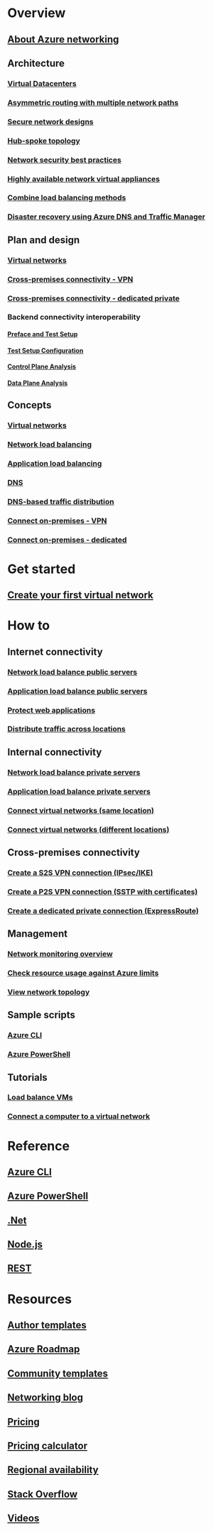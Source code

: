 # Overview
## [About Azure networking](networking-overview.md)
## Architecture
### [Virtual Datacenters](/azure/architecture/vdc/networking-virtual-datacenter)
### [Asymmetric routing with multiple network paths](../expressroute/expressroute-asymmetric-routing.md?toc=%2fazure%2fnetworking%2ftoc.json)
### [Secure network designs](../best-practices-network-security.md?toc=%2fazure%2fnetworking%2ftoc.json)
### [Hub-spoke topology](https://docs.microsoft.com/azure/architecture/reference-architectures/hybrid-networking/hub-spoke)
### [Network security best practices](../security/azure-security-network-security-best-practices.md?toc=%2fazure%2fnetworking%2ftoc.json)
### [Highly available network virtual appliances](https://docs.microsoft.com/azure/architecture/reference-architectures/dmz/nva-ha )
### [Combine load balancing methods](../traffic-manager/traffic-manager-load-balancing-azure.md?toc=%2fazure%2fnetworking%2ftoc.json)
### [Disaster recovery using Azure DNS and Traffic Manager](disaster-recovery-dns-traffic-manager.md)
## Plan and design
### [Virtual networks](../virtual-network/virtual-network-vnet-plan-design-arm.md?toc=%2fazure%2fnetworking%2ftoc.json)
### [Cross-premises connectivity - VPN](../vpn-gateway/vpn-gateway-plan-design.md?toc=%2fazure%2fnetworking%2ftoc.json)
### [Cross-premises connectivity - dedicated private](../expressroute/expressroute-workflows.md?toc=%2fazure%2fnetworking%2ftoc.json)
### Backend connectivity interoperability
#### [Preface and Test Setup](connectivty-interoperability-preface.md?toc=%2fazure%2fnetworking%2ftoc.json)
#### [Test Setup Configuration](connectivty-interoperability-configuration.md?toc=%2fazure%2fnetworking%2ftoc.json)
#### [Control Plane Analysis](connectivty-interoperability-control-plane.md?toc=%2fazure%2fnetworking%2ftoc.json)
#### [Data Plane Analysis](connectivty-interoperability-data-plane.md?toc=%2fazure%2fnetworking%2ftoc.json)

##  Concepts
### [Virtual networks](../virtual-network/virtual-networks-overview.md?toc=%2fazure%2fnetworking%2ftoc.json)
### [Network load balancing](../load-balancer/load-balancer-overview.md?toc=%2fazure%2fnetworking%2ftoc.json)
### [Application load balancing](../application-gateway/overview.md?toc=%2fazure%2fnetworking%2ftoc.json)
### [DNS](../dns/dns-overview.md?toc=%2fazure%2fnetworking%2ftoc.json)
### [DNS-based traffic distribution](../traffic-manager/traffic-manager-overview.md?toc=%2fazure%2fnetworking%2ftoc.json)
### [Connect on-premises - VPN](../vpn-gateway/vpn-gateway-about-vpngateways.md?toc=%2fazure%2fnetworking%2ftoc.json)
### [Connect on-premises - dedicated](../expressroute/expressroute-introduction.md?toc=%2fazure%2fnetworking%2ftoc.json)


# Get started
## [Create your first virtual network](../virtual-network/quick-create-portal.md?toc=%2fazure%2fnetworking%2ftoc.json)

# How to
## Internet connectivity
### [Network load balance public servers](../load-balancer/load-balancer-get-started-internet-portal.md?toc=%2fazure%2fnetworking%2ftoc.json)
### [Application load balance public servers](../application-gateway/application-gateway-create-gateway-portal.md?toc=%2fazure%2fnetworking%2ftoc.json)
### [Protect web applications](../application-gateway/application-gateway-web-application-firewall-portal.md?toc=%2fazure%2fnetworking%2ftoc.json)
### [Distribute traffic across locations](../traffic-manager/traffic-manager-configure-geographic-routing-method.md?toc=%2fazure%2fnetworking%2ftoc.json)
## Internal connectivity
### [Network load balance private servers](../load-balancer/load-balancer-get-started-ilb-arm-portal.md?toc=%2fazure%2fnetworking%2ftoc.json)
### [Application load balance private servers](../application-gateway/application-gateway-ilb-arm.md?toc=%2fazure%2fnetworking%2ftoc.json)
### [Connect virtual networks (same location)](../virtual-network/virtual-networks-create-vnetpeering-arm-portal.md?toc=%2fazure%2fnetworking%2ftoc.json)
### [Connect virtual networks (different locations)](../vpn-gateway/vpn-gateway-howto-vnet-vnet-resource-manager-portal.md?toc=%2fazure%2fnetworking%2ftoc.json)
## Cross-premises connectivity
### [Create a S2S VPN connection (IPsec/IKE)](../vpn-gateway/vpn-gateway-howto-site-to-site-resource-manager-portal.md?toc=%2fazure%2fnetworking%2ftoc.json)
### [Create a P2S VPN connection (SSTP with certificates)](../vpn-gateway/vpn-gateway-howto-point-to-site-resource-manager-portal.md?toc=%2fazure%2fnetworking%2ftoc.json)
### [Create a dedicated private connection (ExpressRoute)](../expressroute/expressroute-howto-circuit-portal-resource-manager.md?toc=%2fazure%2fnetworking%2ftoc.json)

## Management
### [Network monitoring overview](network-monitoring-overview.md)
### [Check resource usage against Azure limits](check-usage-against-limits.md)
### [View network topology](../network-watcher/network-watcher-topology-powershell.md?toc=%2fazure%2fnetworking%2ftoc.json)

## Sample scripts
### [Azure CLI](cli-samples.md)
### [Azure PowerShell](powershell-samples.md)

## Tutorials
### [Load balance VMs](../virtual-machines/linux/tutorial-load-balancer.md?toc=%2fazure%2fnetworking%2ftoc.json)
### [Connect a computer to a virtual network](../vpn-gateway/vpn-gateway-howto-point-to-site-resource-manager-portal.md?toc=%2fazure%2fnetworking%2ftoc.json)

# Reference
## [Azure CLI](https://docs.microsoft.com/cli/azure/network)
## [Azure PowerShell](https://docs.microsoft.com/powershell/module/azurerm.network/?view=azurermps-3.8.0)
## [.Net](https://docs.microsoft.com/dotnet/api/microsoft.azure.management.network?view=azuremgmtnetwork-9.1.0-preview)
## [Node.js](https://azure.microsoft.com/develop/nodejs/#azure-sdk)
## [REST](https://msdn.microsoft.com/library/mt163658.aspx)

# Resources
## [Author templates](/azure/azure-resource-manager/resource-group-authoring-templates?toc=%2fazure%2fnetworking%2ftoc.json)
## [Azure Roadmap](https://azure.microsoft.com/roadmap/?category=networking)
## [Community templates](https://azure.microsoft.com/resources/templates/)
## [Networking blog](http://azure.microsoft.com/blog/topics/networking)
## [Pricing](https://azure.microsoft.com/pricing)
## [Pricing calculator](https://azure.microsoft.com/pricing/calculator/)
## [Regional availability](https://azure.microsoft.com/regions/services/)
## [Stack Overflow](http://stackoverflow.com/questions/tagged/azure-virtual-network)
## [Videos](https://azure.microsoft.com/resources/videos/index/?services=virtual-network)

